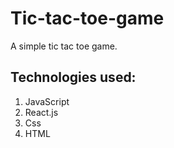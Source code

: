 # Tic-tac-toe-game
A simple tic tac toe game.
## Technologies used:
1. JavaScript
2. React.js
3. Css
4. HTML
